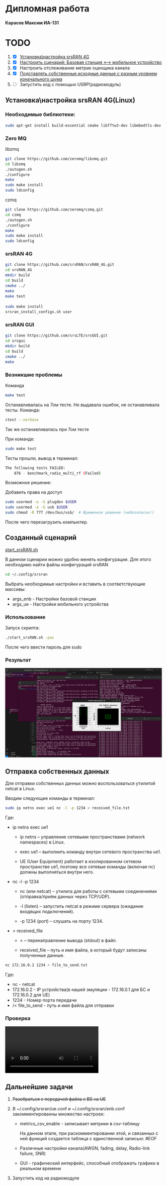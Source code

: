 # Дипломная работа
#### Карасев Максим ИА-131

# TODO

1. -[x] [Установка\настройка srsRAN 4G](#установканастройка-srsran-4glinux)
2. -[x] [Настроить сценарий: Базовая станция <--> мобильное устройство](#созданный-сценарий)
3. -[x] Настроить отслеживание метрик оценщика канала
4. -[x] [Подставлять собственные исходные данные с разным уровнем изначального шума](#отправка-собственных-данных)
5. -[ ] Запустить код с помощью USRP(радиомодуль)

## Установка\настройка srsRAN 4G(Linux)

### Необходимые библиотеки:
```Bash
sudo apt-get install build-essential cmake libfftw3-dev libmbedtls-dev libboost-program-options-dev libconfig++-dev libsctp-dev
```

### Zero MQ

libzmq

```Bash
git clone https://github.com/zeromq/libzmq.git
cd libzmq
./autogen.sh
./configure
make
sudo make install
sudo ldconfig
```

czmq

```Bash
git clone https://github.com/zeromq/czmq.git
cd czmq
./autogen.sh
./configure
make
sudo make install
sudo ldconfig
```

### srsRAN 4G
```Bash
git clone https://github.com/srsRAN/srsRAN_4G.git
cd srsRAN_4G
mkdir build
cd build
cmake ../
make
make test

sudo make install
srsran_install_configs.sh user
```
### srsRAN GUI
```Bash
git clone https://github.com/srsLTE/srsGUI.git
cd srsgui
mkdir build
cd build
cmake ../
make 
```

### Возникшие проблемы
Команда
```Bash
make test
```

Останавливалась на 7ом тесте. Не выдавала ошибок, не останавливала тесты. Команда:
```Bash
ctest --verbose
```
Так же останавливалась при 7ом тесте

При команде:
```Bash
sudo make test
```
Тесты прошли, вывод в терминал:

```Bash
The following tests FAILED:
	876 - benchmark_radio_multi_rf (Failed)
```

Возможное решение:

Добавить права на доступ
```Bash
sudo usermod -a -G plugdev $USER
sudo usermod -a -G usb $USER
sudo chmod -R 777 /dev/bus/usb/  # Временное решение (небезопасно!)
```

После чего перезагрузить компьютер.


## Созданный сценарий

[start_srsRAN.sh](/start_srsRAN.sh)

В данном сценарии можно удобно менять конфигурации. Для этого необходимо найти файлы конфигураций srsRAN

```Bash
cd ~/.config/srsran
```
Выбрать необходимые настройки и вставить в соответствующие массивы:
	
- args_enb - Настройки базовой станции
- args_ue - Настройки мобильного устройства

### Использование

Запуск скрипта:

```Bash
./start_srsRAN.sh -pas
```
После чего ввести пароль для sudo

### Результат

![image](/third_party/start_srsran.png)

## Отправка собственных данных

Для отправки собственных данных можно воспользоваться утилитой netcat в Linux.

Вводим следующие команды в терминал:

```Bash
sudo ip netns exec ue1 nc -l -p 1234 > received_file.txt
```

Где:

- ip netns exec ue1

    - ip netns – управление сетевыми пространствами (network namespaces) в Linux.

    - exec ue1 – выполнить команду внутри сетевого пространства ue1.

    - UE (User Equipment) работает в изолированном сетевом пространстве ue1, поэтому все сетевые команды (включая nc) должны выполняться внутри него.

- nc -l -p 1234

    - nc (или netcat) – утилита для работы с сетевыми соединениями (отправка/приём данных через TCP/UDP).

    - -l (listen) – запустить netcat в режиме сервера (ожидание входящих подключений).

    - -p 1234 (port) – слушать на порту 1234.

- \> received_file

    - \> – перенаправление вывода (stdout) в файл.

    - received_file – путь и имя файла, в который будут записаны полученные данные.

```Bash
nc 172.16.0.2 1234 < file_to_send.txt
```

Где:

- nc - netcat
- 172.16.0.2 - IP устройства(в нашей эмуляции - 172.16.0.1 для БС и 172.16.0.2 для UE)
- 1234 - Номер порта передачи
- /< file_to_send - путь и имя файла для отправки

### Проверка

![gif](/third_party/tx_file.mov)



## Дальнейшие задачи

1. ~~Разобраться с передачей файла с BS на UE~~

2. В ~/.config/srsran/ue.conf и ~/.config/srsran/enb.conf закомментированны множество настроек:

	- metrics_csv_enable - записывает метрики в csv-таблицу
	
		На данном этапе, при раскомментировании этой, и связанных с ней функций создается таблица с единственной записью: #EOF

	- Различные настройки канала(AWGN, fading, delay, Radio-link failure, SNR)

	- GUI - графический интерфейс, способный отображать графики в реальном времени

3. Запустить код на радиомодуле

